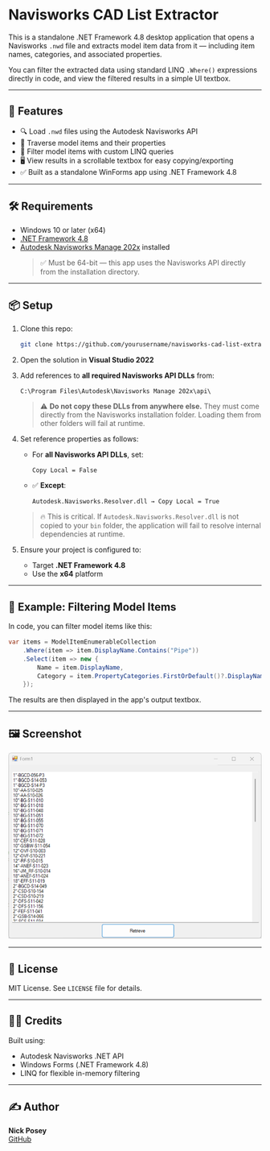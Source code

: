 # Navisworks CAD List Extractor

This is a standalone .NET Framework 4.8 desktop application that opens a Navisworks `.nwd` file and extracts model item data from it — including item names, categories, and associated properties.

You can filter the extracted data using standard LINQ `.Where()` expressions directly in code, and view the filtered results in a simple UI textbox.

---

## 🚀 Features

- 🔍 Load `.nwd` files using the Autodesk Navisworks API
- 🧱 Traverse model items and their properties
- 🧠 Filter model items with custom LINQ queries
- 🖥️ View results in a scrollable textbox for easy copying/exporting
- ✅ Built as a standalone WinForms app using .NET Framework 4.8

---

## 🛠 Requirements

- Windows 10 or later (x64)
- [.NET Framework 4.8](https://dotnet.microsoft.com/en-us/download/dotnet-framework/net48)
- [Autodesk Navisworks Manage 202x](https://www.autodesk.com/products/navisworks/overview) installed  
  > ✅ Must be 64-bit — this app uses the Navisworks API directly from the installation directory.

---

## 📦 Setup

1. Clone this repo:

   ```bash
   git clone https://github.com/yourusername/navisworks-cad-list-extractor.git
   ```

2. Open the solution in **Visual Studio 2022**

3. Add references to **all required Navisworks API DLLs** from:

   ```
   C:\Program Files\Autodesk\Navisworks Manage 202x\api\
   ```

   > ⚠️ **Do not copy these DLLs from anywhere else.** They must come directly from the Navisworks installation folder. Loading them from other folders will fail at runtime.

4. Set reference properties as follows:
   - For **all Navisworks API DLLs**, set:
     ```
     Copy Local = False
     ```
   - ✅ **Except**:
     ```
     Autodesk.Navisworks.Resolver.dll → Copy Local = True
     ```

   > 🔥 This is critical. If `Autodesk.Navisworks.Resolver.dll` is not copied to your `bin` folder, the application will fail to resolve internal dependencies at runtime.

5. Ensure your project is configured to:
   - Target **.NET Framework 4.8**
   - Use the **x64** platform

---

## 🧠 Example: Filtering Model Items

In code, you can filter model items like this:

```csharp
var items = ModelItemEnumerableCollection
    .Where(item => item.DisplayName.Contains("Pipe"))
    .Select(item => new {
        Name = item.DisplayName,
        Category = item.PropertyCategories.FirstOrDefault()?.DisplayName
    });
```

The results are then displayed in the app's output textbox.

---

## 🖼 Screenshot

![Screenshot of the app](assets/screenshot.png)

---

## 📄 License

MIT License. See `LICENSE` file for details.

---

## 🙋‍♂️ Credits

Built using:

- Autodesk Navisworks .NET API
- Windows Forms (.NET Framework 4.8)
- LINQ for flexible in-memory filtering

---

## ✍️ Author

**Nick Posey**  
[GitHub](https://github.com/Nick4978)
